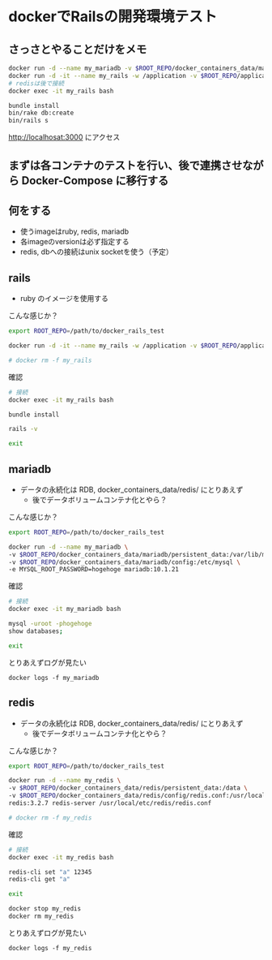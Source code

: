 # dockerでRailsの開発環境テスト

## さっさとやることだけをメモ

```sh
docker run -d --name my_mariadb -v $ROOT_REPO/docker_containers_data/mariadb/persistent_data:/var/lib/mysql -v $ROOT_REPO/docker_containers_data/mariadb/config:/etc/mysql -e MYSQL_ROOT_PASSWORD=hogehoge mariadb:10.1.21
docker run -d -it --name my_rails -w /application -v $ROOT_REPO/application:/application -p 3000:3000 --link my_mariadb:mariadb ruby:2.4.0 bash
# redisは後で接続
docker exec -it my_rails bash

bundle install
bin/rake db:create
bin/rails s
```

[http://localhosat:3000](http://localhosat:3000) にアクセス

## まずは各コンテナのテストを行い、後で連携させながら Docker-Compose に移行する

## 何をする
- 使うimageはruby, redis, mariadb
- 各imageのversionは必ず指定する
- redis, dbへの接続はunix socketを使う（予定）

## rails

- ruby のイメージを使用する

こんな感じか？

```sh
export ROOT_REPO=/path/to/docker_rails_test

docker run -d -it --name my_rails -w /application -v $ROOT_REPO/application:/application -p 3000:3000 --link my_mariadb:mariadb ruby:2.4.0 bash

# docker rm -f my_rails
```

確認

```sh
# 接続
docker exec -it my_rails bash

bundle install

rails -v

exit
```

## mariadb

- データの永続化は RDB, docker_containers_data/redis/ にとりあえず
  - 後でデータボリュームコンテナ化とやら？

こんな感じか？

```sh
export ROOT_REPO=/path/to/docker_rails_test

docker run -d --name my_mariadb \
-v $ROOT_REPO/docker_containers_data/mariadb/persistent_data:/var/lib/mysql \
-v $ROOT_REPO/docker_containers_data/mariadb/config:/etc/mysql \
-e MYSQL_ROOT_PASSWORD=hogehoge mariadb:10.1.21
```

確認

```sh
# 接続
docker exec -it my_mariadb bash

mysql -uroot -phogehoge
show databases;

exit
```

とりあえずログが見たい
```
docker logs -f my_mariadb
```

## redis

- データの永続化は RDB, docker_containers_data/redis/ にとりあえず
  - 後でデータボリュームコンテナ化とやら？

こんな感じか？

```sh
export ROOT_REPO=/path/to/docker_rails_test

docker run -d --name my_redis \
-v $ROOT_REPO/docker_containers_data/redis/persistent_data:/data \
-v $ROOT_REPO/docker_containers_data/redis/config/redis.conf:/usr/local/etc/redis/redis.conf \
redis:3.2.7 redis-server /usr/local/etc/redis/redis.conf

# docker rm -f my_redis
```

確認

```sh
# 接続
docker exec -it my_redis bash

redis-cli set "a" 12345
redis-cli get "a"

exit

docker stop my_redis
docker rm my_redis
```

とりあえずログが見たい
```
docker logs -f my_redis
```

